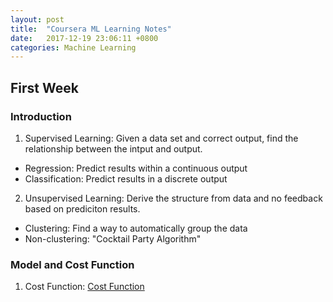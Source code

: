 ```yaml
---
layout: post
title:  "Coursera ML Learning Notes"
date:   2017-12-19 23:06:11 +0800
categories: Machine Learning
---
```


## First Week

### Introduction
1. Supervised Learning: Given a data set and correct output, find the relationship between the intput and output.
  * Regression: Predict results within a continuous output
  * Classification: Predict results in a discrete output
2. Unsupervised Learning: Derive the structure from data and no feedback based on prediciton results.
  * Clustering: Find a way to automatically group the data
  * Non-clustering: "Cocktail Party Algorithm"

### Model and Cost Function
1. Cost Function:
[Cost Function](../_pics/cost_function.png)